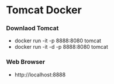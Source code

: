 Tomcat Docker
=============

### Downlaod Tomcat

* docker run -it -p 8888:8080 tomcat
* docker run -it -d -p 8888:8080 tomcat

### Web Browser

* http://localhost:8888


